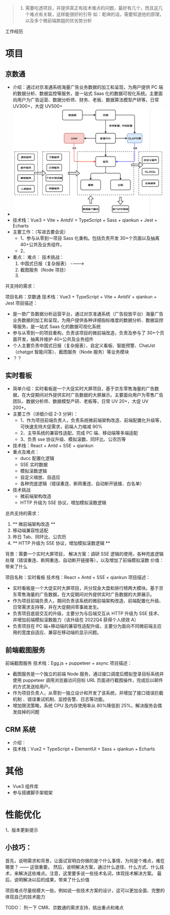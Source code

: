 > 1. 需要吃透项目，并提供真正有技术难点的问题，最好有几个，而且这几个难点有关联，这样能很好的引导
>    如：乾坤的话，需要知道他的原理，以及多个微前端款姐的优劣势分析

工作经历

# 项目

## 京数通

- 介绍：通过对京准通系统海量广告业务数据的加工和呈现，为用户提供 PC 端的数据分析、数据监控等服务，是一站式 Saas 化的数据可视化系统。主要面向用户为广告运营、数据分析师、财务、老板、数据算法模型产研等，日常 UV300+，大促 UV500+
- ![Sass化报表配置](../assets/images/jst-system.png)
- 技术栈：Vue3 + Vite + AntdV + TypeScript + Sass + qiankun + Jest + Echarts
- 主要工作：（写进去要会说）
  - 1、参与从零到一项目 Sass 化重构。包括负责开发 30+个页面以及抽离 40+公共及业务组件。
  - 2、
- 重点：
  难点：
  技术挑战：
  1. 中国式日报（复杂报表） ---->
  2. 截图服务（Node 项目）
  3.

共支持的需求：

项目名称：京数通
技术栈：Vue3 + TypeScript + Vite + AntdV + qiankun + Jest
项目描述：

- 是一款广告数据分析运营平台，通过对京准通系统（广告投放平台）海量广告业务数据的加工和呈现，为用户提供各种详细指标维度的数据分析、数据监控等服务，是一站式 Saas 化的数据可视化系统
- 参与从零到一的项目重构，负责该项目的微前端改造，负责及参与了 30+个页面开发，抽离并维护 40+公共及业务组件
- 个人主要负责中国式日报（复杂报表）、自定义看板、智能预警、ChatJst（chatgpt 智能问答）、截图服务（Node 服务）等业务模块
- ？？

## 实时看板

- 简单介绍：实时看板是一个大促实时大屏项目，基于京东零售海量的广告数据，在大促期间对外提供实时广告数据的大屏展示。主要面向用户为零售广告团队、数据分析师、数据模型产研、老板等，日常 UV 20+，大促 UV 200+。
- 主要工作（详细介绍 2-3 分钟）：
  - 1、作为项目前端负责人，负责系统微前端架构改造、前端配置化升级等，可快速支持大促需求，前端人力缩减 90%
  - 2、主导系统的兼容性适配，完成 PC 端、移动端等多端适配
  - 3、负责 sse 协议升级、模拟滚数、同环比、公农历等
- 技术栈：React + Antd + SSE + qiankun
- 重点及难点：
  - ducc 配置化逻辑
  - SSE 实时数据
  - 模拟滚数逻辑
  - 自定义缩放、自适应
  - 各种兜底逻辑（错误重连、断网重连、自动断开链接、白名单）
- 技术挑战
  - 微前端架构改造
  - HTTP 升级为 SSE 协议，增加模拟滚数逻辑

总共支持的需求：

1. ** 微前端架构改造 **
2. 移动端兼容性适配
3. 昨日 Tab、同环比、公农历
4. ** HTTP 升级为 SSE 协议，增加模拟滚数逻辑 **

背景：需要一个实时大屏项目，
解决方案：调研 SSE 逻辑的使用，各种兜底逻辑处理（错误重连、断网重连、自动断开链接等），以及增加了前端模拟滚数
价值：带来了什么

项目名称：实时看板
技术栈：React + Antd + SSE + qiankun
项目描述：

- 实时看板是一个大促实时大屏项目，共分现金大盘和排行榜两大模块。基于京东零售海量的广告数据，在大促期间对外提供实时广告数据的大屏展示。
- 作为项目前端负责人，期间负责该系统的微前端架构改造、前端配置化升级、日常需求支持等，并在大促期间零事故发生。
- 负责项目底层交互的升级，主要分为与后端交互从 HTTP 升级为 SSE 技术、并增加前端模拟滚数能力（该升级在 2022Q4 获得个人绩效 A）
- 负责项目在 PC 端+移动端的兼容性适配升级，主要分为面向不同微前端主应用的宽度自适应、兼容在移动端的显示问题。

## 前端截图服务

前端截图服务
技术栈：Egg.js + puppeteer + async
项目描述：

- 截图服务是一个独立的前端 Node 服务，通过接口调度后模拟登录目标系统并使用 puppeteer 调用浏览器访问目标 URL 页面进行截图操作，完成后以邮件的方式发送给用户。
- 作为项目负责人，从零到一独立设计和开发了该系统，并增加了接口错误拦截机制
  、错误重试机制、监控告警、日志等功能。
- 增加限流策略，系统 CPU 及内存使用率从 80%降低到 25%，解决服务会偶发挂掉的问题

## CRM 系统

- 介绍：
- 技术栈：Vue2 + TypeScript + ElementUI + Sass + qiankun + Echarts

# 其他

- Vue3 组件库
- 参与搭建脚手架框架

# 性能优化

1、版本更新提示

## 小技巧：

首先，说明需求和背景，让面试官明白你做的是个什么事情，为何是个难点，难在哪里？ —— 这很重要。
然后，说明解决方案，通过什么途径、什么方式、什么技术，来解决这些难点。注意，这里要多说一些技术名词，体现技术解决方案。
最后，说明解决以后的成果，带来了什么价值

项目难点尽量规模大一些。例如说一些技术方案的设计，这可以更加全面、完整的体现自己的技术能力

TODO：
列一下 CMR、京数通的需求支持，挑出重点和难点
